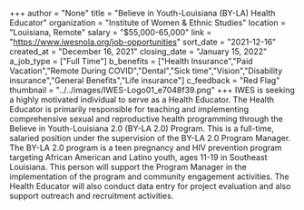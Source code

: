 +++
author = "None"
title = "Believe in Youth-Louisiana (BY-LA) Health Educator"
organization = "Institute of Women & Ethnic Studies"
location = "Louisiana, Remote"
salary = "$55,000-65,000"
link = "https://www.iwesnola.org/job-opportunities"
sort_date = "2021-12-16"
created_at = "December 16, 2021"
closing_date = "January 15, 2022"
a_job_type = ["Full Time"]
b_benefits = ["Health Insurance","Paid Vacation","Remote During COVID","Dental","Sick time","Vision","Disability insurance","General Benefits","Life insurance"]
c_feedback = "Red Flag"
thumbnail = "../../images/IWES-Logo01_e7048f39.png"
+++
IWES is seeking a highly motivated individual to serve as a Health Educator. The Health Educator is primarily responsible for teaching and implementing comprehensive sexual and reproductive health programming through the Believe in Youth-Louisiana 2.0 (BY-LA 2.0) Program. This is a full-time, salaried position under the supervision of the BY-LA 2.0 Program Manager. The BY-LA 2.0 program is a teen pregnancy and HIV prevention program targeting African American and Latino youth, ages 11-19 in Southeast Louisiana. This person will support the Program Manager in the implementation of the program and community engagement activities. The Health Educator will also conduct data entry for project evaluation and also support outreach and recruitment activities.